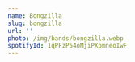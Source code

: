 ```yaml
---
name: Bongzilla
slug: bongzilla
url: ''
photo: /img/bands/bongzilla.webp
spotifyId: 1qPFzP54oMjiPXpmneoIwF
---
```

